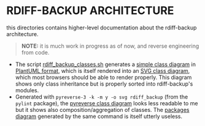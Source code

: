 # RDIFF-BACKUP ARCHITECTURE

this directories contains higher-level documentation about the rdiff-backup architecture.

> **NOTE:** it is much work in progress as of now, and reverse engineering from code.

* The script [rdiff_backup_classes.sh](rdiff_backup_classes.sh) generates a [simple class diagram](rdiff_backup_classes.puml) in [PlantUML format](https://plantuml.com/class-diagram), which is itself rendered into an [SVG class diagram](rdiff_backup_classes.svg), which most browsers should be able to render properly. This diagram shows only class inheritance but is properly sorted into rdiff-backup's modules.
* Generated with `pyreverse-3 -k -m y -o svg rdiff_backup` (from the `pylint` package), the [pyreverse class diagram](classes.svg) looks less readable to me but it shows also composition/aggregation of classes. The [packages diagram](packages.svg) generated by the same command is itself utterly useless.
